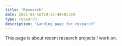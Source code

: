 ```yaml
---
title: "Research"
date: 2021-01-16T19:27:44+01:00
type: research
description: "Landing page for research"
---
```


This page is about recent research projects I work on.
